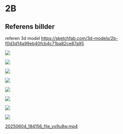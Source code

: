 # 2B

## Referens billder

referen 3d model https://sketchfab.com/3d-models/2b-f0d3d14a99eb40fcb4c71ba82ce87a95

![](assets/20250604_183912_2b__cosplay_pattern_tutorial___nier_automata_by_patterncos_dccniyi-414w-2xlov.jpg)


![](assets/20250604_183930_2b__cosplay_pattern_tutorial___nier_automata_by_patterncos_dccnih8-414w-2x.jpg)

![](assets/20250604_184130_il_794xN.6480530991_gcpt.jpg)

![](assets/20250604_184130_il_794xN.6480531289_trc5.jpg)

![](assets/20250604_184130_il_794xN.6480530987_3ium.jpg)

![](assets/20250604_184130_il_794xN.6480530985_bi5u.jpg)

![](assets/20250604_184130_il_794xN.6432435220_bp1a.jpg)

![](assets/20250604_184130_il_794xN.6432430116_6q30.jpg)


[20250604_184156_file_vx9u8w.mp4](assets/20250604_184156_file_vx9u8w.mp4)
